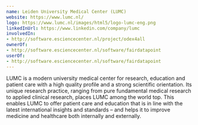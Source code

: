 ```yaml
---
name: Leiden University Medical Center (LUMC)
website: https://www.lumc.nl/
logo: https://www.lumc.nl/images/html5/logo-lumc-eng.png
linkedInUrl: https://www.linkedin.com/company/lumc
involvedIn:
- http://software.esciencecenter.nl/project/odex4all
ownerOf:
- http://software.esciencecenter.nl/software/fairdatapoint
userOf:
- http://software.esciencecenter.nl/software/fairdatapoint
---
```

LUMC is a modern university medical center for research, education and patient care with a high quality profile and a strong scientific orientation. Its unique research practice, ranging from pure fundamental medical research to applied clinical research, places LUMC among the world top. This enables LUMC to offer patient care and education that is in line with the latest international insights and standards – and helps it to improve medicine and healthcare both internally and externally.
